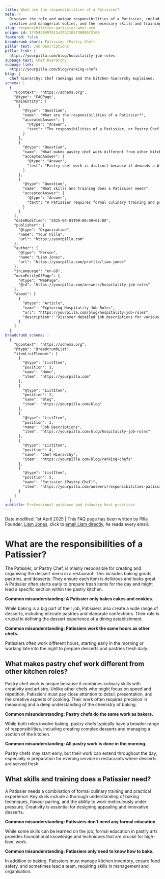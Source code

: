 ```yaml
---
title: What are the responsibilities of a Patissier?
meta: >
  Discover the role and unique responsibilities of a Patissier, including their
  creative and managerial duties, and the necessary skills and training.
slug: responsibilities-patissier-what-are
unique id: 1745420497013x275210973088673160
featured: false
breadcrumb short: Patissier (Pastry Chef)
pillar text: Job Descriptions
pillar link: |
  https://yourpilla.com/blog/hospitality-job-roles
subpage text: Chef Hierarchy
subpage link: |
  https://yourpilla.com/blog/ranking-chefs
blog: |
  Chef hierarchy: Chef rankings and the kitchen hierarchy explained.
schema: |
  {
    "@context": "https://schema.org",
    "@type": "FAQPage",
    "mainEntity": [
      {
        "@type": "Question",
        "name": "What are the responsibilities of a Patissier?",
        "acceptedAnswer": {
          "@type": "Answer",
          "text": "The responsibilities of a Patissier, or Pastry Chef, include creating and managing the dessert menu, baking goods, and ensuring each item is both delicious and beautifully presented. They often start early to prepare fresh items and may lead a specific section within the pastry kitchen. In addition to baking cakes and cookies, a Patissier also prepares a variety of intricate pastries and elaborate confections."
        }
      },
      {
        "@type": "Question",
        "name": "What makes pastry chef work different from other kitchen roles?",
        "acceptedAnswer": {
          "@type": "Answer",
          "text": "Pastry chef work is distinct because it demands a blend of culinary expertise, creativity, and meticulous attention to detail. Unlike other kitchen roles that might emphasize speed, Patissiers focus on the artistic and presentation aspects of cooking, requiring precise measuring and understanding of the chemistry involved in baking."
        }
      },
      {
        "@type": "Question",
        "name": "What skills and training does a Patissier need?",
        "acceptedAnswer": {
          "@type": "Answer",
          "text": "A Patissier requires formal culinary training and practical experience. Essential skills include a deep understanding of baking techniques and flavour pairing, along with the ability to work carefully under pressure. Creativity is vital for designing appealing, innovative desserts. Additionally, Patissiers need skills in managing kitchen inventory, ensuring food safety, and potentially leading a team."
        }
      }
    ],
    "dateModified": "2025-04-01T09:00:00+01:00",
    "publisher": {
      "@type": "Organization",
      "name": "Your Pilla",
      "url": "https://yourpilla.com"
    },
    "author": {
      "@type": "Person",
      "name": "Liam Jones",
      "url": "https://yourpilla.com/profile/liam-jones"
    },
    "inLanguage": "en-GB",
    "mainEntityOfPage": {
      "@type": "WebPage",
      "@id": "https://yourpilla.com/answers/hospitality-job-roles"
    },
    "about": [
      {
        "@type": "Article",
        "name": "Exploring Hospitality Job Roles",
        "url": "https://yourpilla.com/blog/hospitality-job-roles",
        "description": "Discover detailed job descriptions for various roles within the hospitality industry, including guidance on specific duties and tasks."
      }
    ]
  }
breadcrumb_schema: |
  {
    "@context": "https://schema.org",
    "@type": "BreadcrumbList",
    "itemListElement": [
      {
        "@type": "ListItem",
        "position": 1,
        "name": "Home",
        "item": "https://yourpilla.com"
      },
      {
        "@type": "ListItem",
        "position": 2,
        "name": "Blog",
        "item": "https://yourpilla.com/blog"
      },
      {
        "@type": "ListItem",
        "position": 3,
        "name": "Job Descriptions",
        "item": "https://yourpilla.com/blog/hospitality-job-roles"
      },
      {
        "@type": "ListItem",
        "position": 4,
        "name": "Chef Hierarchy",
        "item": "https://yourpilla.com/blog/ranking-chefs"
      },
      {
        "@type": "ListItem",
        "position": 5,
        "name": "Patissier (Pastry Chef)",
        "item": "https://yourpilla.com/answers/responsibilities-patissier-what-are"
      }
    ]
  }
subtitle: Professional guidance and industry best practices
---
```


Date modified: 1st April 2025 | This FAQ page has been written by Pilla Founder, [Liam Jones](https://yourpilla.com/profile/liam-jones), click to [email Liam directly](https://mailto:liam@yourpilla.com), he reads every email.

# What are the responsibilities of a Patissier?

The Patissier, or Pastry Chef, is mainly responsible for creating and organising the dessert menu in a restaurant. This includes baking goods, pastries, and desserts. They ensure each item is delicious and looks great. A Patissier often starts early to prepare fresh items for the day and might lead a specific section within the pastry kitchen.

**Common misunderstanding: A Patissier only bakes cakes and cookies.**

While baking is a big part of their job, Patissiers also create a wide range of desserts, including intricate pastries and elaborate confections. Their role is crucial in defining the dessert experience of a dining establishment.

**Common misunderstanding: Patissiers work the same hours as other chefs.**

Patissiers often work different hours, starting early in the morning or working late into the night to prepare desserts and pastries fresh daily.

## What makes pastry chef work different from other kitchen roles?

Pastry chef work is unique because it combines culinary skills with creativity and artistry. Unlike other chefs who might focus on speed and repetition, Patissiers must pay close attention to detail, presentation, and the creative aspects of cooking. Their work often requires precision in measuring and a deep understanding of the chemistry of baking.

**Common misunderstanding: Pastry chefs do the same work as bakers.**

While both roles involve baking, pastry chefs typically have a broader range of responsibilities, including creating complex desserts and managing a section of the kitchen.

**Common misunderstanding: All pastry work is done in the morning.**

Pastry chefs may start early, but their work can extend throughout the day, especially in preparation for evening service in restaurants where desserts are served fresh.

## What skills and training does a Patissier need?

A Patissier needs a combination of formal culinary training and practical experience. Key skills include a thorough understanding of baking techniques, flavour pairing, and the ability to work meticulously under pressure. Creativity is essential for designing appealing and innovative desserts.

**Common misunderstanding: Patissiers don’t need any formal education.**

While some skills can be learned on the job, formal education in pastry arts provides foundational knowledge and techniques that are crucial for high-level work.

**Common misunderstanding: Patissiers only need to know how to bake.**

In addition to baking, Patissiers must manage kitchen inventory, ensure food safety, and sometimes lead a team, requiring skills in management and organisation.
